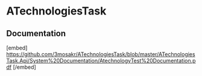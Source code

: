 # ATechnologiesTask


## Documentation
[embed] https://github.com/3mosakr/ATechnologiesTask/blob/master/ATechnologiesTask.Api/System%20Documentation/AtechnologyTest%20Documentation.pdf [/embed]

